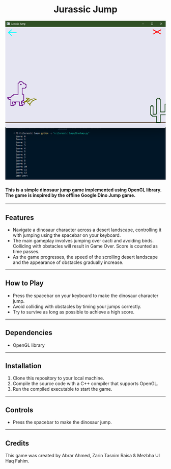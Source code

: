 <div align="center">
  <h1>Jurassic Jump</h1>
</div>

![Dinosaur Jump Game](https://github.com/abrarahmd/Jurassic-Jump/blob/main/gameplay.png)

#### This is a simple dinosaur jump game implemented using OpenGL library. The game is inspired by the offline Google Dino Jump game.

---

## Features

- Navigate a dinosaur character across a desert landscape, controlling it with jumping using the spacebar on your keyboard.
- The main gameplay involves jumping over cacti and avoiding birds. Colliding with obstacles will result in Game Over. Score is counted as time passes.
- As the game progresses, the speed of the scrolling desert landscape and the appearance of obstacles gradually increase.

---

## How to Play

- Press the spacebar on your keyboard to make the dinosaur character jump.
- Avoid colliding with obstacles by timing your jumps correctly.
- Try to survive as long as possible to achieve a high score.

---

## Dependencies

- OpenGL library

---

## Installation

1. Clone this repository to your local machine.
2. Compile the source code with a C++ compiler that supports OpenGL.
3. Run the compiled executable to start the game.

---

## Controls

- Press the spacebar to make the dinosaur jump.

---

## Credits

This game was created by Abrar Ahmed, Zarin Tasnim Raisa & Mezbha Ul Haq Fahim.
